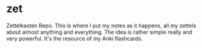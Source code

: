 # zet
Zettelkasten Repo. This is where I put my notes as it happens, all my zettels about almost anything and everything. The idea is rather simple really and very powerful. It's the resource of my Anki flashcards.
